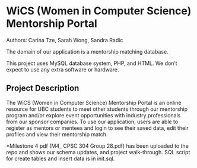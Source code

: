 # WiCS (Women in Computer Science) Mentorship Portal

Authors: Carina Tze, Sarah Wong, Sandra Radic

The domain of our application is a mentorship matching database.

This project uses MySQL database system, PHP, and HTML. We don’t expect to use any extra software or hardware.

## Project Description

The WiCS (Women in Computer Science) Mentorship Portal is an online resource for UBC students to meet other students through our mentorship program and/or explore event opportunities with industry professionals from our sponsor companies. To use our application, users are able to register as mentors or mentees and login to see their saved data, edit their profiles and view their mentorship match. 


*Milestone 4 pdf (M4_ CPSC 304 Group 28.pdf) has been uploaded to the repo and shows our schema updates, and project walk-through. SQL script for create tables and insert data is in init.sql.


